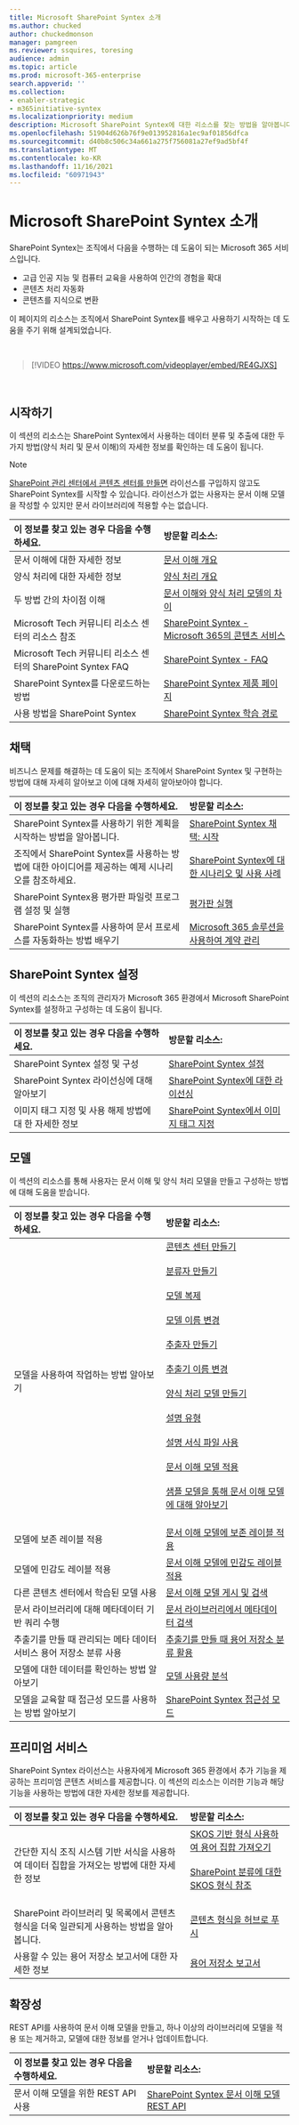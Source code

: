 ```yaml
---
title: Microsoft SharePoint Syntex 소개
ms.author: chucked
author: chuckedmonson
manager: pamgreen
ms.reviewer: ssquires, toresing
audience: admin
ms.topic: article
ms.prod: microsoft-365-enterprise
search.appverid: ''
ms.collection:
- enabler-strategic
- m365initiative-syntex
ms.localizationpriority: medium
description: Microsoft SharePoint Syntex에 대한 리소스를 찾는 방법을 알아봅니다.
ms.openlocfilehash: 51904d626b76f9e013952816a1ec9af01856dfca
ms.sourcegitcommit: d40b8c506c34a661a275f756081a27ef9ad5bf4f
ms.translationtype: MT
ms.contentlocale: ko-KR
ms.lasthandoff: 11/16/2021
ms.locfileid: "60971943"
---
```

# <a name="introduction-to-microsoft-sharepoint-syntex"></a>Microsoft SharePoint Syntex 소개

SharePoint Syntex는 조직에서 다음을 수행하는 데 도움이 되는 Microsoft 365 서비스입니다.

- 고급 인공 지능 및 컴퓨터 교육을 사용하여 인간의 경험을 확대
- 콘텐츠 처리 자동화
- 콘텐츠를 지식으로 변환

이 페이지의 리소스는 조직에서 SharePoint Syntex를 배우고 사용하기 시작하는 데 도움을 주기 위해 설계되었습니다.

</br>

> [!VIDEO https://www.microsoft.com/videoplayer/embed/RE4GJXS] 

</br>

## <a name="get-started"></a>시작하기

이 섹션의 리소스는 SharePoint Syntex에서 사용하는 데이터 분류 및 추출에 대한 두 가지 방법(양식 처리 및 문서 이해)의 자세한 정보를 확인하는 데 도움이 됩니다.

> [!NOTE]
> [SharePoint 관리 센터에서 콘텐츠 센터를 만들면](create-a-content-center.md) 라이선스를 구입하지 않고도 SharePoint Syntex를 시작할 수 있습니다. 라이선스가 없는 사용자는 문서 이해 모델을 작성할 수 있지만 문서 라이브러리에 적용할 수는 없습니다.

| 이 정보를 찾고 있는 경우 다음을 수행하세요. | 방문할 리소스: |
|:-----|:-----|
|문서 이해에 대한 자세한 정보|[문서 이해 개요](./document-understanding-overview.md)|
|양식 처리에 대한 자세한 정보|[양식 처리 개요](./form-processing-overview.md)|
|두 방법 간의 차이점 이해|[문서 이해와 양식 처리 모델의 차이](./difference-between-document-understanding-and-form-processing-model.md)|
|Microsoft Tech 커뮤니티 리소스 센터의 리소스 참조|[SharePoint Syntex - Microsoft 365의 콘텐츠 서비스](https://techcommunity.microsoft.com/t5/sharepoint-syntex/bg-p/SharePointSyntex)|
|Microsoft Tech 커뮤니티 리소스 센터의 SharePoint Syntex FAQ |[SharePoint Syntex - FAQ](https://resources.techcommunity.microsoft.com/sharepoint-syntex/faq/)|
|SharePoint Syntex를 다운로드하는 방법 |[SharePoint Syntex 제품 페이지](https://www.microsoft.com/microsoft-365/enterprise/sharepoint-syntex)|
|사용 방법을 SharePoint Syntex |[SharePoint Syntex 학습 경로](/learn/paths/syntex-get-started)|

## <a name="adoption"></a>채택

비즈니스 문제를 해결하는 데 도움이 되는 조직에서 SharePoint Syntex 및 구현하는 방법에 대해 자세히 알아보고 이에 대해 자세히 알아보아야 합니다.

| 이 정보를 찾고 있는 경우 다음을 수행하세요. | 방문할 리소스: |
|:-----|:-----|
|SharePoint Syntex를 사용하기 위한 계획을 시작하는 방법을 알아봅니다. |[SharePoint Syntex 채택: 시작](./adoption-getstarted.md)| 
|조직에서 SharePoint Syntex를 사용하는 방법에 대한 아이디어를 제공하는 예제 시나리오를 참조하세요. |[SharePoint Syntex에 대한 시나리오 및 사용 사례](./adoption-scenarios.md)| 
|SharePoint Syntex용 평가판 파일럿 프로그램 설정 및 실행 |[평가판 실행](./trial-syntex.md)|
|SharePoint Syntex를 사용하여 문서 프로세스를 자동화하는 방법 배우기 |[Microsoft 365 솔루션을 사용하여 계약 관리](./solution-manage-contracts-in-microsoft-365.md)| 

## <a name="set-up-sharepoint-syntex"></a>SharePoint Syntex 설정

이 섹션의 리소스는 조직의 관리자가 Microsoft 365 환경에서 Microsoft SharePoint Syntex를 설정하고 구성하는 데 도움이 됩니다.

| 이 정보를 찾고 있는 경우 다음을 수행하세요. | 방문할 리소스: |
|:-----|:-----|
|SharePoint Syntex 설정 및 구성|[SharePoint Syntex 설정](./set-up-content-understanding.md)|
|SharePoint Syntex 라이선싱에 대해 알아보기|[SharePoint Syntex에 대한 라이선싱](./syntex-licensing.md)|
|이미지 태그 지정 및 사용 해제 방법에 대 한 자세한 정보|[SharePoint Syntex에서 이미지 태그 지정](./image-tagging.md)|

## <a name="models"></a>모델

이 섹션의 리소스를 통해 사용자는 문서 이해 및 양식 처리 모델을 만들고 구성하는 방법에 대해 도움을 받습니다.

| 이 정보를 찾고 있는 경우 다음을 수행하세요. | 방문할 리소스: |
|:-----|:-----|
|모델을 사용하여 작업하는 방법 알아보기|[콘텐츠 센터 만들기](./create-a-content-center.md)<br><br>[분류자 만들기](./create-a-classifier.md)<br><br>[모델 복제](./duplicate-a-model.md)<br><br>[모델 이름 변경](./rename-a-model.md)<br><br>[추출자 만들기](./create-an-extractor.md)<br><br>[추출기 이름 변경](./rename-an-extractor.md)<br><br>[양식 처리 모델 만들기](./create-a-form-processing-model.md)<br><br>[설명 유형](./explanation-types-overview.md)<br><br>[설명 서식 파일 사용](./explanation-templates.md)<br><br>[문서 이해 모델 적용](./apply-a-model.md)<br><br>[샘플 모델을 통해 문서 이해 모델에 대해 알아보기](./learn-about-document-understanding-models-through-the-sample-model.md)<br><br>|
|모델에 보존 레이블 적용|[문서 이해 모델에 보존 레이블 적용](./apply-a-retention-label-to-a-model.md)|
|모델에 민감도 레이블 적용|[문서 이해 모델에 민감도 레이블 적용](./apply-a-sensitivity-label-to-a-model.md)|
|다른 콘텐츠 센터에서 학습된 모델 사용 |[문서 이해 모델 게시 및 검색](./model-discovery.md)|
|문서 라이브러리에 대해 메타데이터 기반 쿼리 수행|[문서 라이브러리에서 메타데이터 검색](./metadata-search.md)|
|추출기를 만들 때 관리되는 메타 데이터 서비스 용어 저장소 분류 사용|[추출기를 만들 때 용어 저장소 분류 활용](./leverage-term-store-taxonomy.md)|
|모델에 대한 데이터를 확인하는 방법 알아보기|[모델 사용량 분석](./model-usage-analytics.md)|
|모델을 교육할 때 접근성 모드를 사용하는 방법 알아보기|[SharePoint Syntex 접근성 모드](./accessibility-mode.md)|

## <a name="premium-services"></a>프리미엄 서비스

SharePoint Syntex 라이선스는 사용자에게 Microsoft 365 환경에서 추가 기능을 제공하는 프리미엄 콘텐츠 서비스를 제공합니다. 이 섹션의 리소스는 이러한 기능과 해당 기능을 사용하는 방법에 대한 자세한 정보를 제공합니다.

| 이 정보를 찾고 있는 경우 다음을 수행하세요. | 방문할 리소스: |
|:-----|:-----|
|간단한 지식 조직 시스템 기반 서식을 사용하여 데이터 집합을 가져오는 방법에 대한 자세한 정보|[SKOS 기반 형식 사용하여 용어 집합 가져오기](./import-term-set-skos.md)<br><br>[SharePoint 분류에 대한 SKOS 형식 참조](./skos-format-reference.md)<br><br>|
|SharePoint 라이브러리 및 목록에서 콘텐츠 형식을 더욱 일관되게 사용하는 방법을 알아봅니다.|[콘텐츠 형식을 허브로 푸시](./push-content-type-to-hub.md)|
|사용할 수 있는 용어 저장소 보고서에 대한 자세한 정보|[용어 저장소 보고서](./term-store-analytics.md)|

## <a name="extensibility"></a>확장성

REST API를 사용하여 문서 이해 모델을 만들고, 하나 이상의 라이브러리에 모델을 적용 또는 제거하고, 모델에 대한 정보를 얻거나 업데이트합니다.

| 이 정보를 찾고 있는 경우 다음을 수행하세요. | 방문할 리소스: |
|:-----|:-----|
|문서 이해 모델을 위한 REST API 사용|[SharePoint Syntex 문서 이해 모델 REST API](/sharepoint/dev/apis/syntex/syntex-model-rest-api)|
